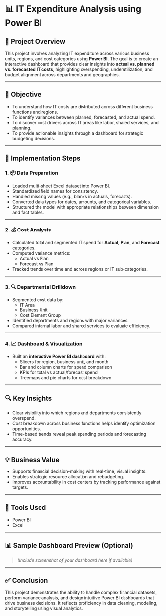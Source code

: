 # 📊 IT Expenditure Analysis using Power BI

## 📁 Project Overview
This project involves analyzing IT expenditure across various business units, regions, and cost categories using **Power BI**. The goal is to create an interactive dashboard that provides clear insights into **actual vs. planned vs. forecasted IT costs**, highlighting overspending, underutilization, and budget alignment across departments and geographies.

---

## 🎯 Objective
- To understand how IT costs are distributed across different business functions and regions.
- To identify variances between planned, forecasted, and actual spend.
- To discover cost drivers across IT areas like labor, shared services, and planning.
- To provide actionable insights through a dashboard for strategic budgeting decisions.

---

## 🧪 Implementation Steps

### 1. 📦 Data Preparation
- Loaded multi-sheet Excel dataset into Power BI.
- Standardized field names for consistency.
- Handled missing values (e.g., blanks in actuals, forecasts).
- Converted data types for dates, amounts, and categorical variables.
- Structured the model with appropriate relationships between dimension and fact tables.

---

### 2. 💰 Cost Analysis
- Calculated total and segmented IT spend for **Actual**, **Plan**, and **Forecast** categories.
- Computed variance metrics:
  - Actual vs Plan
  - Forecast vs Plan
- Tracked trends over time and across regions or IT sub-categories.

---

### 3. 🔍 Departmental Drilldown
- Segmented cost data by:
  - IT Area
  - Business Unit
  - Cost Element Group
- Identified departments and regions with major variances.
- Compared internal labor and shared services to evaluate efficiency.

---

### 4. 📈 Dashboard & Visualization
- Built an **interactive Power BI dashboard** with:
  - Slicers for region, business unit, and month
  - Bar and column charts for spend comparison
  - KPIs for total vs actual/forecast spend
  - Treemaps and pie charts for cost breakdown

---

## 🔍 Key Insights
- Clear visibility into which regions and departments consistently overspend.
- Cost breakdown across business functions helps identify optimization opportunities.
- Time-based trends reveal peak spending periods and forecasting accuracy.

---

## 💡 Business Value
- Supports financial decision-making with real-time, visual insights.
- Enables strategic resource allocation and rebudgeting.
- Improves accountability in cost centers by tracking performance against targets.

---

## 📌 Tools Used
- Power BI
- Excel

---

## 📊 Sample Dashboard Preview (Optional)
> *(Include screenshot of your dashboard here if available)*

---

## ✅ Conclusion
This project demonstrates the ability to handle complex financial datasets, perform variance analysis, and design intuitive Power BI dashboards that drive business decisions. It reflects proficiency in data cleaning, modeling, and storytelling using visual analytics.
